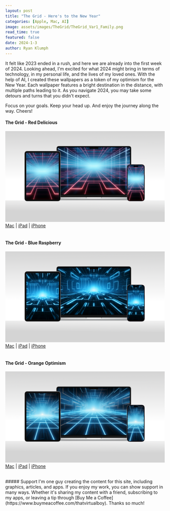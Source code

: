 ```yaml
---
layout: post
title: "The Grid - Here's to the New Year"
categories: [Apple, Mac, AI]
image: assets/images/TheGrid/TheGrid_Var1_Family.png
read_time: true
featured: false
date: 2024-1-3
author: Ryan Klumph
---
```


It felt like 2023 ended in a rush, and here we are already into the first week of 2024. Looking ahead, I'm excited for what 2024 might bring in terms of technology, in my personal life, and the lives of my loved ones. With the help of AI, I created these wallpapers as a token of my optimism for the New Year. Each wallpaper features a bright destination in the distance, with multiple paths leading to it. As you navigate 2024, you may take some detours and turns that you didn't expect.  

Focus on your goals. Keep your head up. And enjoy the journey along the way. Cheers!  

#### The Grid - Red Delicious
![Apple Artist Wallpaper Family](/assets/images/TheGrid/TheGrid_Var1_Family.png)  
[Mac](/assets/images/TheGrid/TheGrid_Var1_Mac.png) | [iPad](/assets/images/TheGrid/TheGrid_Var1_iPad.png) | [iPhone](/assets/images/TheGrid/TheGrid_Var1_iPhone.png)
<br>
<br>

#### The Grid - Blue Raspberry
![Apple Modern Wallpaper Family](/assets/images/TheGrid/TheGrid_Var2_Family.png)  
[Mac](/assets/images/TheGrid/TheGrid_Var2_Mac.png) | [iPad](/assets/images/TheGrid/TheGrid_Var2_iPad.png) | [iPhone](/assets/images/TheGrid/TheGrid_Var2_iPhone.png)
<br>
<br>

#### The Grid - Orange Optimism
![Apple Flow Wallpaper Family](/assets/images/TheGrid/TheGrid_Var3_Family.png)  
[Mac](/assets/images/TheGrid/TheGrid_Var3_Mac.png) | [iPad](/assets/images/TheGrid/TheGrid_Var3_iPad.png) | [iPhone](/assets/images/TheGrid/TheGrid_Var3_iPhone.png)  

<br>
##### Support
I'm one guy creating the content for this site, including graphics, articles, and apps. If you enjoy my work, you can show support in many ways. Whether it's sharing my content with a friend, subscribing to my apps, or leaving a tip through [Buy Me a Coffee](https://www.buymeacoffee.com/thatvirtualboy). Thanks so much!